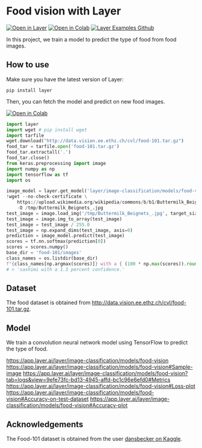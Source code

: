# Food vision with Layer

[![Open in Layer](https://app.layer.ai/assets/badge.svg)](https://app.layer.ai/layer/image-classification) [![Open in Colab](https://colab.research.google.com/assets/colab-badge.svg)](https://colab.research.google.com/github/layerai/examples/blob/main/food-vision/food-vision.ipynb) [![Layer Examples Github](https://badgen.net/badge/icon/github?icon=github&label)](https://github.com/layerai/examples/tree/main/food-vision)

In this project, we train a model to predict the type of food from food images.

## How to use
Make sure you have the latest version of Layer:


```
pip install layer
```
Then, you can fetch the model and predict on new food images.

[![Open in Colab](https://colab.research.google.com/assets/colab-badge.svg)](https://colab.research.google.com/drive/1KTZ3h_4OefZrQggURfr_eJClZlXp4V6g?usp=sharing)
```python
import layer 
import wget # pip install wget
import tarfile
wget.download("http://data.vision.ee.ethz.ch/cvl/food-101.tar.gz")
food_tar = tarfile.open('food-101.tar.gz')
food_tar.extractall('.') 
food_tar.close()
from keras.preprocessing import image
import numpy as np
import tensorflow as tf
import os

image_model = layer.get_model('layer/image-classification/models/food-vision').get_train()
!wget --no-check-certificate \
    https://upload.wikimedia.org/wikipedia/commons/b/b1/Buttermilk_Beignets_%284515741642%29.jpg \
    -O /tmp/Buttermilk_Beignets_.jpg
test_image = image.load_img('/tmp/Buttermilk_Beignets_.jpg', target_size=(200, 200))
test_image = image.img_to_array(test_image)
test_image = test_image / 255.0
test_image = np.expand_dims(test_image, axis=0)
prediction = image_model.predict(test_image)
scores = tf.nn.softmax(prediction[0])
scores = scores.numpy()
base_dir = 'food-101/images'
class_names = os.listdir(base_dir)
f"{class_names[np.argmax(scores)]} with a { (100 * np.max(scores)).round(2) } percent confidence." 
# > 'sashimi with a 1.3 percent confidence.'
```
## Dataset
The food dataset is obtained from http://data.vision.ee.ethz.ch/cvl/food-101.tar.gz.
## Model
We train a convolution neural network model using TensorFlow to predict the type of food.

https://app.layer.ai/layer/image-classification/models/food-vision https://app.layer.ai/layer/image-classification/models/food-vision#Sample-image https://app.layer.ai/layer/image-classification/models/food-vision?tab=logs&view=9efe73fc-bd13-4945-affd-bc1c96e6efd0#Metrics https://app.layer.ai/layer/image-classification/models/food-vision#Loss-plot https://app.layer.ai/layer/image-classification/models/food-vision#Accuracy-on-test-dataset https://app.layer.ai/layer/image-classification/models/food-vision#Accuracy-plot

## Acknowledgements
The Food-101 dataset is obtained from the user [dansbecker on Kaggle](https://www.kaggle.com/datasets/dansbecker/food-101). 